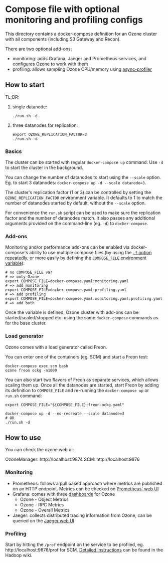 <!---
  Licensed under the Apache License, Version 2.0 (the "License");
  you may not use this file except in compliance with the License.
  You may obtain a copy of the License at

   http://www.apache.org/licenses/LICENSE-2.0

  Unless required by applicable law or agreed to in writing, software
  distributed under the License is distributed on an "AS IS" BASIS,
  WITHOUT WARRANTIES OR CONDITIONS OF ANY KIND, either express or implied.
  See the License for the specific language governing permissions and
  limitations under the License. See accompanying LICENSE file.
-->

# Compose file with optional monitoring and profiling configs

This directory contains a docker-compose definition for an Ozone cluster with all components (including S3 Gateway and Recon).

There are two optional add-ons:

 * monitoring: adds Grafana, Jaeger and Prometheus services, and configures Ozone to work with them
 * profiling: allows sampling Ozone CPU/memory using [async-profiler](https://github.com/jvm-profiling-tools/async-profiler)

## How to start

TL;DR:

1. single datanode:
   ```
   ./run.sh -d
   ```
2. three datanodes for replication:
   ```
   export OZONE_REPLICATION_FACTOR=3
   ./run.sh -d
   ```

### Basics

The cluster can be started with regular `docker-compose up` command.  Use `-d` to start the cluster in the background.

You can change the number of datanodes to start using the `--scale` option.  Eg. to start 3 datanodes: `docker-compose up -d --scale datanode=3`.

The cluster's replication factor (1 or 3) can be controlled by setting the `OZONE_REPLICATION_FACTOR` environment variable.  It defaults to 1 to match the number of datanodes started by default, without the `--scale` option.

For convenience the `run.sh` script can be used to make sure the replication factor and the number of datanodes match.  It also passes any additional arguments provided on the command-line (eg. `-d`) to `docker-compose`.

### Add-ons

Monitoring and/or performance add-ons can be enabled via docker-compose's ability to use multiple compose files (by using the [`-f` option repeatedly](https://docs.docker.com/compose/reference/overview/#specifying-multiple-compose-files), or more easily by defining the [`COMPOSE_FILE` environment variable](https://docs.docker.com/compose/reference/envvars/#compose_file)):

```
# no COMPOSE_FILE var                                                  # => only Ozone
export COMPOSE_FILE=docker-compose.yaml:monitoring.yaml                # => add monitoring
export COMPOSE_FILE=docker-compose.yaml:profiling.yaml                 # => add profiling
export COMPOSE_FILE=docker-compose.yaml:monitoring.yaml:profiling.yaml # => add both
```

Once the variable is defined, Ozone cluster with add-ons can be started/scaled/stopped etc. using the same `docker-compose` commands as for the base cluster.

### Load generator

Ozone comes with a load generator called Freon.

You can enter one of the containers (eg. SCM) and start a Freon test:

```
docker-compose exec scm bash
ozone freon ockg -n1000
```

You can also start two flavors of Freon as separate services, which allows scaling them up.  Once all the datanodes are started, start Freon by adding its definition to `COMPOSE_FILE` and re-running the `docker-compose up` or `run.sh` command:

```
export COMPOSE_FILE="${COMPOSE_FILE}:freon-ockg.yaml"

docker-compose up -d --no-recreate --scale datanode=3
# OR
./run.sh -d
```

## How to use

You can check the ozone web ui:

OzoneManager: http://localhost:9874
SCM: http://localhost:9876

### Monitoring

 * Prometheus: follows a pull based approach where metrics are published on an HTTP endpoint.  Metrics can be checked on [Prometheus' web UI](http://localhost:9090/)
 * Grafana: comes with three [dashboards](http://localhost:3000) for Ozone
   * Ozone - Object Metrics
   * Ozone - RPC Metrics
   * Ozone - Overall Metrics
 * Jaeger: collects distributed tracing information from Ozone, can be queried on the [Jaeger web UI](http://localhost:16686)

### Profiling

Start by hitting the `/prof` endpoint on the service to be profiled, eg. http://localhost:9876/prof for SCM.  [Detailed instructions](https://cwiki.apache.org/confluence/display/HADOOP/Java+Profiling+of+Ozone) can be found in the Hadoop wiki.
